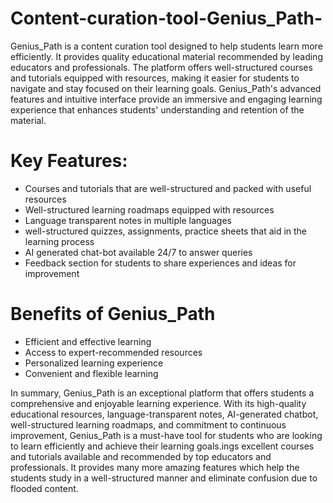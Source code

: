# Content-curation-tool-Genius_Path-
Genius_Path is a content curation tool designed to help students learn more efficiently. It provides quality educational material recommended by leading educators and professionals. The platform offers well-structured courses and tutorials equipped with resources, making it easier for students to navigate and stay focused on their learning goals.
Genius_Path's advanced features and intuitive interface provide an immersive and engaging learning experience that enhances students' understanding and retention of the material.

# Key Features:
  * Courses and tutorials that are well-structured and packed with useful resources
  * Well-structured learning roadmaps equipped with resources
  * Language transparent notes in multiple languages
  * well-structured quizzes, assignments, practice sheets that aid in the learning process
  * AI generated chat-bot available 24/7 to answer queries
  * Feedback section for students to share experiences and ideas for improvement

# Benefits of Genius_Path
  * Efficient and effective learning
  * Access to expert-recommended resources
  * Personalized learning experience
  * Convenient and flexible learning
    
In summary, Genius_Path is an exceptional platform that offers students a comprehensive and enjoyable learning experience. With its high-quality educational resources, language-transparent notes, AI-generated chatbot, well-structured learning roadmaps, and commitment to continuous improvement, Genius_Path is a must-have tool for students who are looking to learn efficiently and achieve their learning goals.ings excellent courses and tutorials available and recommended by top educators and professionals. It provides many more amazing features which help the students study in a well-structured manner and eliminate confusion due to flooded content.
